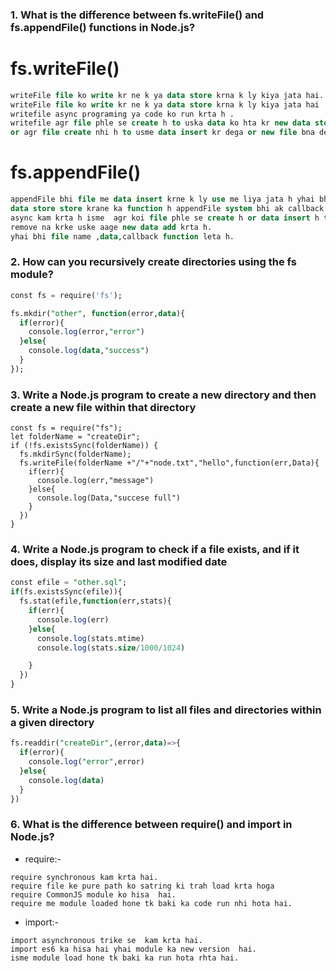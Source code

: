 ### 1. What is the difference between fs.writeFile() and fs.appendFile() functions in Node.js?
# fs.writeFile()
```sql
writeFile file ko write kr ne k ya data store krna k ly kiya jata hai.
writeFile file ko write kr ne k ya data store krna k ly kiya jata hai 
writefile async programing ya code ko run krta h .
writefile agr file phle se create h to uska data ko hta kr new data store kra deta h.
or agr file create nhi h to usme data insert kr dega or new file bna dega.
```
# fs.appendFile()
```sql
appendFile bhi file me data insert krne k ly use me liya jata h yhai bhi
data store store krane ka function h appendFile system bhi ak callback function leta h or
async kam krta h isme  agr koi file phle se create h or data insert h to use  data ko 
remove na krke uske aage new data add krta h.
yhai bhi file name ,data,callback function leta h.
```
### 2. How can you recursively create directories using the fs module?
```sql
const fs = require('fs');

fs.mkdir("other", function(error,data){
  if(error){
    console.log(error,"error")
  }else{
    console.log(data,"success")
  }
});
```
### 3. Write a Node.js program to create a new directory and then create a new file within that directory
```
const fs = require("fs");
let folderName = "createDir";
if (!fs.existsSync(folderName)) {
  fs.mkdirSync(folderName);
  fs.writeFile(folderName +"/"+"node.txt","hello",function(err,Data){
    if(err){
      console.log(err,"message")
    }else{
      console.log(Data,"succese full")
    }
  })
}
```
### 4. Write a Node.js program to check if a file exists, and if it does, display its size and last modified date
```sql
const efile = "other.sql";
if(fs.existsSync(efile)){
  fs.stat(efile,function(err,stats){
    if(err){
      console.log(err)
    }else{
      console.log(stats.mtime)
      console.log(stats.size/1000/1024)

    }
  })
}
```
### 5. Write a Node.js program to list all files and directories within a given directory
```sql
fs.readdir("createDir",(error,data)=>{
  if(error){
    console.log("error",error)
  }else{
    console.log(data)
  }
})
```
### 6. What is the difference between require() and import in Node.js?
* require:-
```
require synchronous kam krta hai.
require file ke pure path ko satring ki trah load krta hoga
require CommonJS module ko hisa  hai.
require me module loaded hone tk baki ka code run nhi hota hai.
```

* import:-
```
import asynchronous trike se  kam krta hai.
import es6 ka hisa hai yhai module ka new version  hai.
isme module load hone tk baki ka run hota rhta hai.
```
